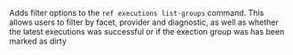 Adds filter options to the `ref executions list-groups` command.
This allows users to filter by facet, provider and diagnostic,
as well as whether the latest executions was successful
or if the exection group was has been marked as dirty
